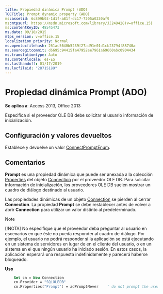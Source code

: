 ```yaml
---
title: Propiedad dinámica Prompt (ADO)
TOCTitle: Prompt dynamic property (ADO)
ms:assetid: 6c899b03-1d1f-a81f-dc17-7205a0230af9
ms:mtpsurl: https://msdn.microsoft.com/library/JJ249428(v=office.15)
ms:contentKeyID: 48545473
ms.date: 09/18/2015
mtps_version: v=office.15
localization_priority: Normal
ms.openlocfilehash: 261ac5640b5239f27ad91e01d1cb23794f88740a
ms.sourcegitcommit: d6695c94415fa47952ee7961a69660abc0904434
ms.translationtype: Auto
ms.contentlocale: es-ES
ms.lasthandoff: 01/17/2019
ms.locfileid: "28715189"
---
```

# <a name="prompt-dynamic-property-ado"></a>Propiedad dinámica Prompt (ADO)

**Se aplica a**: Access 2013, Office 2013

Especifica si el proveedor OLE DB debe solicitar al usuario información de inicialización.

## <a name="settings-and-return-values"></a>Configuración y valores devueltos

Establece y devuelve un valor [ConnectPromptEnum](connectpromptenum.md).

## <a name="remarks"></a>Comentarios

**Prompt** es una propiedad dinámica que puede ser anexada a la colección [Properties](connection-object-ado.md) del objeto [Connection](properties-collection-ado.md) por el proveedor OLE DB. Para solicitar información de inicialización, los proveedores OLE DB suelen mostrar un cuadro de diálogo destinado al usuario.

Las propiedades dinámicas de un objeto [Connection](connection-object-ado.md) se pierden al cerrar **Connection**. La propiedad **Prompt** se debe restablecer antes de volver a abrir **Connection** para utilizar un valor distinto al predeterminado.

> [!NOTE]
> [!NOTA] No especifique que el proveedor deba preguntar al usuario en escenarios en que éste no pueda responder al cuadro de diálogo. Por ejemplo, el usuario no podrá responder si la aplicación se está ejecutando en un sistema de servidores en lugar de en el cliente del usuario, o en un sistema en el que ningún usuario ha iniciado sesión. En estos casos, la aplicación esperará una respuesta indefinidamente y parecerá haberse bloqueado.

**Uso**

```vb
    Set cn = New Connection
    cn.Provider = "SQLOLEDB"
    cn.Properties("Prompt") = adPromptNever    ' do not prompt the user
```
